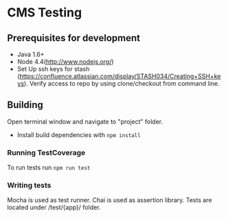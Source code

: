 # CMS Testing

## Prerequisites for development
* Java 1.6+
* Node 4.4(http://www.nodejs.org/)
* Set Up ssh keys for stash (https://confluence.atlassian.com/display/STASH034/Creating+SSH+keys). Verify access to repo by using clone/checkout from command line.

## Building
Open terminal window and navigate to "project" folder.
* Install build dependencies with `npm install`

### Running TestCoverage
To run tests run `npm run test`

### Writing tests
Mocha is used as test runner. Chai is used as assertion library.
Tests are located under /test/{app}/ folder.

